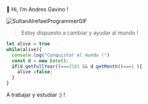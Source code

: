 👋 Hi, I’m Andres Gavino !



![SultanAlrefaeiProgrammerGIF](https://user-images.githubusercontent.com/50000912/196997214-48509ce3-278f-4d9c-b5bf-57c148545ccc.gif)



> Estoy dispuesto a cambiar y ayudar al mundo !




```javascript
let alive = true 
while(alive){
  console.log("Conquistar el mundo !")
  const d = new Date();
  if(d.getFullYear()===2101 && d.getMonth()===1 ){
    alive =false;
  }
}
```


A trabajar y estudiar :) !


